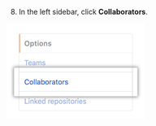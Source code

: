 8. In the left sidebar, click **Collaborators**.
  
  ![Collaborators menu option in left sidebar](/assets/images/help/projects/project-board-collaborator-setting.png)
